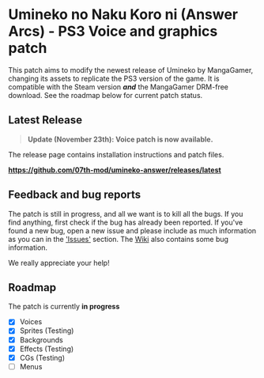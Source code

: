 # Umineko no Naku Koro ni (Answer Arcs) - PS3 Voice and graphics patch

This patch aims to modify the newest release of Umineko by MangaGamer, changing its assets to replicate the PS3 version of the game.
It is compatible with the Steam version ***and*** the MangaGamer DRM-free download. See the roadmap below for current patch status.

## Latest Release
> **Update (November 23th): Voice patch is now available.**

The release page contains installation instructions and patch files.

**https://github.com/07th-mod/umineko-answer/releases/latest**

## Feedback and bug reports

The patch is still in progress, and all we want is to kill all the bugs. If you find anything, first check if the bug has already been reported. If you've found a new bug, open a new issue and please include as much information as you can in the ['Issues'](https://github.com/07th-mod/umineko-answer/issues) section. The [Wiki](https://github.com/07th-mod/umineko-answer/wiki) also contains some bug information.

We really appreciate your help!


## Roadmap

The patch is currently **in progress**

- [x] Voices
- [x] Sprites (Testing)
- [x] Backgrounds
- [x] Effects (Testing)
- [x] CGs (Testing)
- [ ] Menus
